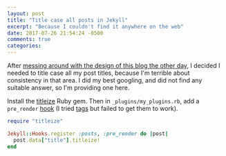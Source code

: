```yaml
---
layout: post
title: "Title case all posts in Jekyll"
excerpt: "Because I couldn't find it anywhere on the web"
date: 2017-07-26 21:54:24 -0500
comments: true
categories: 
---
```


After [messing around with the design of this blog the other day]({{site.baseurl}}/2017/07/23/new-design/), I decided I needed to title case all my post titles, because I'm terrible about consistency in that area. I did my best googling, and did not find any suitable answer, so I'm providing one here.

Install the [titleize](https://rubygems.org/gems/titleize/versions/1.4.1) Ruby gem. Then in `_plugins/my_plugins.rb`, add a `pre_render` [hook](https://jekyllrb.com/docs/plugins/#hooks) (I tried [tags](https://jekyllrb.com/docs/plugins/#tags) but failed to get them to work).

```ruby
require "titleize"

Jekyll::Hooks.register :posts, :pre_render do |post|
  post.data["title"].titleize!
end
```
